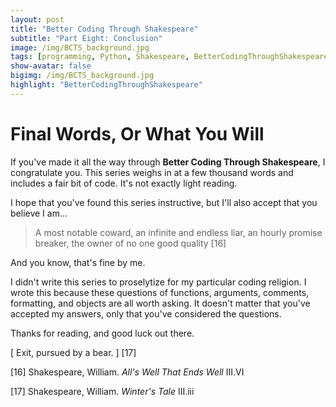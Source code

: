 ```yaml
---
layout: post
title: "Better Coding Through Shakespeare"
subtitle: "Part Eight: Conclusion"
image: /img/BCTS_background.jpg
tags: [programming, Python, Shakespeare, BetterCodingThroughShakespeare, teaching]
show-avatar: false
bigimg: /img/BCTS_background.jpg
highlight: "BetterCodingThroughShakespeare"
---
```


# **Final Words, Or What You Will**

If you've made it all the way through **Better Coding Through Shakespeare**, I congratulate you. This series weighs in at a few thousand words and includes a fair bit of code. It's not exactly light reading.

I hope that you've found this series instructive, but I'll also accept that you believe I am...

> A most notable coward, an infinite and endless liar, an hourly promise breaker, the owner of no one good quality [16] 

And you know, that's fine by me.

I didn't write this series to proselytize for my particular coding religion. I wrote this because these questions of 
functions, arguments, comments, formatting, and objects are all worth asking. 
It doesn't matter that you've accepted my answers, only that you've considered the questions.

Thanks for reading, and good luck out there.

[ Exit, pursued by a bear. ] [17]

[16] Shakespeare, William. *All's Well That Ends Well* III.VI

[17] Shakespeare, William. *Winter's Tale* III.iii
